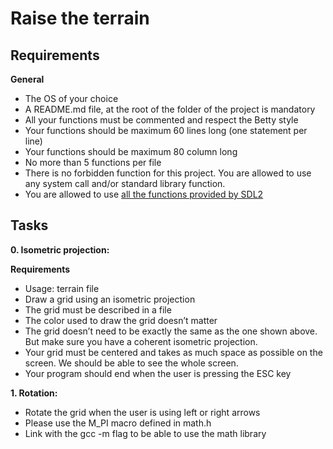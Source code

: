 # Raise the terrain

## Requirements
**General**

* The OS of your choice
* A README.md file, at the root of the folder of the project is mandatory
* All your functions must be commented and respect the Betty style
* Your functions should be maximum 60 lines long (one statement per line)
* Your functions should be maximum 80 column long
* No more than 5 functions per file
* There is no forbidden function for this project. You are allowed to use any system call and/or standard library function.
* You are allowed to use [all the functions provided by SDL2](https://wiki.libsdl.org/CategoryAPI)

## Tasks
**0. Isometric projection:**

**Requirements**

* Usage: terrain file
* Draw a grid using an isometric projection
* The grid must be described in a file
* The color used to draw the grid doesn’t matter
* The grid doesn’t need to be exactly the same as the one shown above. But make sure you have a coherent isometric projection.
* Your grid must be centered and takes as much space as possible on the screen. We should be able to see the whole screen.
* Your program should end when the user is pressing the ESC key

**1. Rotation:**

* Rotate the grid when the user is using left or right arrows
* Please use the M_PI macro defined in math.h
* Link with the gcc -m flag to be able to use the math library

